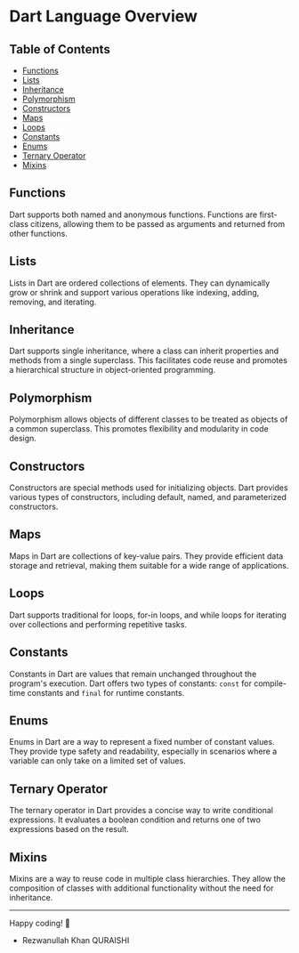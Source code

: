 # Dart Language Overview

## Table of Contents

- [Functions](#functions)
- [Lists](#lists)
- [Inheritance](#inheritance)
- [Polymorphism](#polymorphism)
- [Constructors](#constructors)
- [Maps](#maps)
- [Loops](#loops)
- [Constants](#constants)
- [Enums](#enums)
- [Ternary Operator](#ternary-operator)
- [Mixins](#mixins)

## Functions

Dart supports both named and anonymous functions. Functions are first-class citizens, allowing them to be passed as arguments and returned from other functions.

## Lists

Lists in Dart are ordered collections of elements. They can dynamically grow or shrink and support various operations like indexing, adding, removing, and iterating.

## Inheritance

Dart supports single inheritance, where a class can inherit properties and methods from a single superclass. This facilitates code reuse and promotes a hierarchical structure in object-oriented programming.

## Polymorphism

Polymorphism allows objects of different classes to be treated as objects of a common superclass. This promotes flexibility and modularity in code design.

## Constructors

Constructors are special methods used for initializing objects. Dart provides various types of constructors, including default, named, and parameterized constructors.

## Maps

Maps in Dart are collections of key-value pairs. They provide efficient data storage and retrieval, making them suitable for a wide range of applications.

## Loops

Dart supports traditional for loops, for-in loops, and while loops for iterating over collections and performing repetitive tasks.

## Constants

Constants in Dart are values that remain unchanged throughout the program's execution. Dart offers two types of constants: `const` for compile-time constants and `final` for runtime constants.

## Enums

Enums in Dart are a way to represent a fixed number of constant values. They provide type safety and readability, especially in scenarios where a variable can only take on a limited set of values.

## Ternary Operator

The ternary operator in Dart provides a concise way to write conditional expressions. It evaluates a boolean condition and returns one of two expressions based on the result.

## Mixins

Mixins are a way to reuse code in multiple class hierarchies. They allow the composition of classes with additional functionality without the need for inheritance.

---

Happy coding! 🚀

- Rezwanullah Khan QURAISHI
